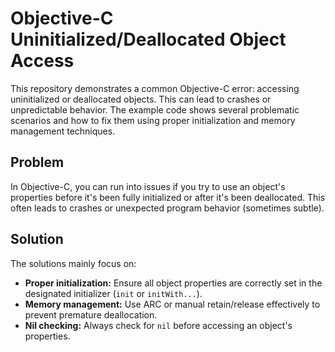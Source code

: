# Objective-C Uninitialized/Deallocated Object Access

This repository demonstrates a common Objective-C error: accessing uninitialized or deallocated objects. This can lead to crashes or unpredictable behavior.  The example code shows several problematic scenarios and how to fix them using proper initialization and memory management techniques.

## Problem

In Objective-C, you can run into issues if you try to use an object's properties before it's been fully initialized or after it's been deallocated.  This often leads to crashes or unexpected program behavior (sometimes subtle).

## Solution

The solutions mainly focus on:

* **Proper initialization:** Ensure all object properties are correctly set in the designated initializer (`init` or `initWith...`).
* **Memory management:** Use ARC or manual retain/release effectively to prevent premature deallocation.
* **Nil checking:**  Always check for `nil` before accessing an object's properties.